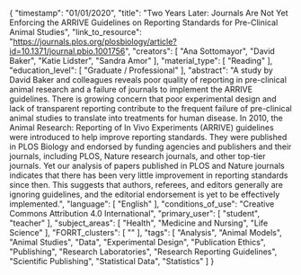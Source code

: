 {
    "timestamp": "01/01/2020",
    "title": "Two Years Later: Journals Are Not Yet Enforcing the ARRIVE Guidelines on Reporting Standards for Pre-Clinical Animal Studies",
    "link_to_resource": "https://journals.plos.org/plosbiology/article?id=10.1371/journal.pbio.1001756",
    "creators": [
        "Ana Sottomayor",
        "David Baker",
        "Katie Lidster",
        "Sandra Amor"
    ],
    "material_type": [
        "Reading"
    ],
    "education_level": [
        "Graduate / Professional"
    ],
    "abstract": "A study by David Baker and colleagues reveals poor quality of reporting in pre-clinical animal research and a failure of journals to implement the ARRIVE guidelines. There is growing concern that poor experimental design and lack of transparent reporting contribute to the frequent failure of pre-clinical animal studies to translate into treatments for human disease. In 2010, the Animal Research: Reporting of In Vivo Experiments (ARRIVE) guidelines were introduced to help improve reporting standards. They were published in PLOS Biology and endorsed by funding agencies and publishers and their journals, including PLOS, Nature research journals, and other top-tier journals. Yet our analysis of papers published in PLOS and Nature journals indicates that there has been very little improvement in reporting standards since then. This suggests that authors, referees, and editors generally are ignoring guidelines, and the editorial endorsement is yet to be effectively implemented.",
    "language": [
        "English"
    ],
    "conditions_of_use": "Creative Commons Attribution 4.0 International",
    "primary_user": [
        "student",
        "teacher"
    ],
    "subject_areas": [
        "Health",
        "Medicine and Nursing",
        "Life Science"
    ],
    "FORRT_clusters": [
        ""
    ],
    "tags": [
        "Analysis",
        "Animal Models",
        "Animal Studies",
        "Data",
        "Experimental Design",
        "Publication Ethics",
        "Publishing",
        "Research Laboratories",
        "Research Reporting Guidelines",
        "Scientific Publishing",
        "Statistical Data",
        "Statistics"
    ]
}